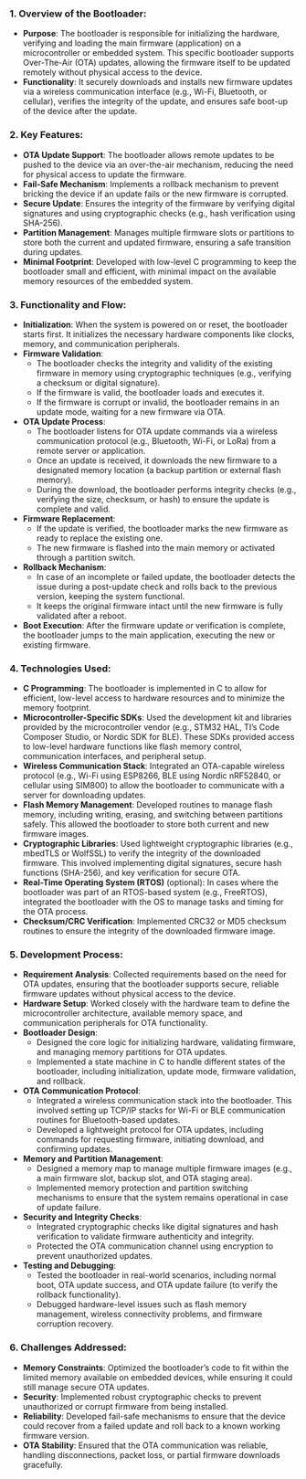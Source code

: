### 1. **Overview of the Bootloader**:
   - **Purpose**: The bootloader is responsible for initializing the hardware, verifying and loading the main firmware (application) on a microcontroller or embedded system. This specific bootloader supports Over-The-Air (OTA) updates, allowing the firmware itself to be updated remotely without physical access to the device.
   - **Functionality**: It securely downloads and installs new firmware updates via a wireless communication interface (e.g., Wi-Fi, Bluetooth, or cellular), verifies the integrity of the update, and ensures safe boot-up of the device after the update.

### 2. **Key Features**:
   - **OTA Update Support**: The bootloader allows remote updates to be pushed to the device via an over-the-air mechanism, reducing the need for physical access to update the firmware.
   - **Fail-Safe Mechanism**: Implements a rollback mechanism to prevent bricking the device if an update fails or the new firmware is corrupted.
   - **Secure Update**: Ensures the integrity of the firmware by verifying digital signatures and using cryptographic checks (e.g., hash verification using SHA-256).
   - **Partition Management**: Manages multiple firmware slots or partitions to store both the current and updated firmware, ensuring a safe transition during updates.
   - **Minimal Footprint**: Developed with low-level C programming to keep the bootloader small and efficient, with minimal impact on the available memory resources of the embedded system.

### 3. **Functionality and Flow**:
   - **Initialization**: When the system is powered on or reset, the bootloader starts first. It initializes the necessary hardware components like clocks, memory, and communication peripherals.
   - **Firmware Validation**:
     - The bootloader checks the integrity and validity of the existing firmware in memory using cryptographic techniques (e.g., verifying a checksum or digital signature).
     - If the firmware is valid, the bootloader loads and executes it.
     - If the firmware is corrupt or invalid, the bootloader remains in an update mode, waiting for a new firmware via OTA.
   - **OTA Update Process**:
     - The bootloader listens for OTA update commands via a wireless communication protocol (e.g., Bluetooth, Wi-Fi, or LoRa) from a remote server or application.
     - Once an update is received, it downloads the new firmware to a designated memory location (a backup partition or external flash memory).
     - During the download, the bootloader performs integrity checks (e.g., verifying the size, checksum, or hash) to ensure the update is complete and valid.
   - **Firmware Replacement**:
     - If the update is verified, the bootloader marks the new firmware as ready to replace the existing one.
     - The new firmware is flashed into the main memory or activated through a partition switch.
   - **Rollback Mechanism**:
     - In case of an incomplete or failed update, the bootloader detects the issue during a post-update check and rolls back to the previous version, keeping the system functional.
     - It keeps the original firmware intact until the new firmware is fully validated after a reboot.
   - **Boot Execution**: After the firmware update or verification is complete, the bootloader jumps to the main application, executing the new or existing firmware.

### 4. **Technologies Used**:
   - **C Programming**: The bootloader is implemented in C to allow for efficient, low-level access to hardware resources and to minimize the memory footprint.
   - **Microcontroller-Specific SDKs**: Used the development kit and libraries provided by the microcontroller vendor (e.g., STM32 HAL, TI’s Code Composer Studio, or Nordic SDK for BLE). These SDKs provided access to low-level hardware functions like flash memory control, communication interfaces, and peripheral setup.
   - **Wireless Communication Stack**: Integrated an OTA-capable wireless protocol (e.g., Wi-Fi using ESP8266, BLE using Nordic nRF52840, or cellular using SIM800) to allow the bootloader to communicate with a server for downloading updates.
   - **Flash Memory Management**: Developed routines to manage flash memory, including writing, erasing, and switching between partitions safely. This allowed the bootloader to store both current and new firmware images.
   - **Cryptographic Libraries**: Used lightweight cryptographic libraries (e.g., mbedTLS or WolfSSL) to verify the integrity of the downloaded firmware. This involved implementing digital signatures, secure hash functions (SHA-256), and key verification for secure OTA.
   - **Real-Time Operating System (RTOS)** (optional): In cases where the bootloader was part of an RTOS-based system (e.g., FreeRTOS), integrated the bootloader with the OS to manage tasks and timing for the OTA process.
   - **Checksum/CRC Verification**: Implemented CRC32 or MD5 checksum routines to ensure the integrity of the downloaded firmware image.

### 5. **Development Process**:
   - **Requirement Analysis**: Collected requirements based on the need for OTA updates, ensuring that the bootloader supports secure, reliable firmware updates without physical access to the device.
   - **Hardware Setup**: Worked closely with the hardware team to define the microcontroller architecture, available memory space, and communication peripherals for OTA functionality.
   - **Bootloader Design**:
     - Designed the core logic for initializing hardware, validating firmware, and managing memory partitions for OTA updates.
     - Implemented a state machine in C to handle different states of the bootloader, including initialization, update mode, firmware validation, and rollback.
   - **OTA Communication Protocol**:
     - Integrated a wireless communication stack into the bootloader. This involved setting up TCP/IP stacks for Wi-Fi or BLE communication routines for Bluetooth-based updates.
     - Developed a lightweight protocol for OTA updates, including commands for requesting firmware, initiating download, and confirming updates.
   - **Memory and Partition Management**:
     - Designed a memory map to manage multiple firmware images (e.g., a main firmware slot, backup slot, and OTA staging area).
     - Implemented memory protection and partition switching mechanisms to ensure that the system remains operational in case of update failure.
   - **Security and Integrity Checks**:
     - Integrated cryptographic checks like digital signatures and hash verification to validate firmware authenticity and integrity.
     - Protected the OTA communication channel using encryption to prevent unauthorized updates.
   - **Testing and Debugging**:
     - Tested the bootloader in real-world scenarios, including normal boot, OTA update success, and OTA update failure (to verify the rollback functionality).
     - Debugged hardware-level issues such as flash memory management, wireless connectivity problems, and firmware corruption recovery.

### 6. **Challenges Addressed**:
   - **Memory Constraints**: Optimized the bootloader’s code to fit within the limited memory available on embedded devices, while ensuring it could still manage secure OTA updates.
   - **Security**: Implemented robust cryptographic checks to prevent unauthorized or corrupt firmware from being installed.
   - **Reliability**: Developed fail-safe mechanisms to ensure that the device could recover from a failed update and roll back to a known working firmware version.
   - **OTA Stability**: Ensured that the OTA communication was reliable, handling disconnections, packet loss, or partial firmware downloads gracefully.
